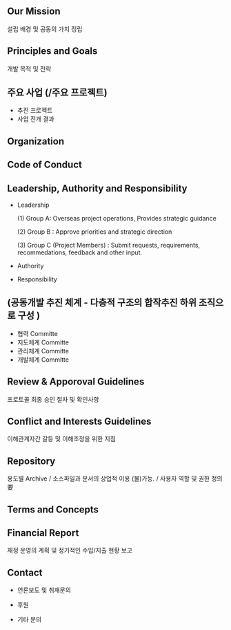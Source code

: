 ## Our Mission 
설립 배경 및 공동의 가치 정립 



## Principles and Goals
개발 목적 및 전략 



## 주요 사업 (/주요 프로젝트) 
- 추진 프로젝트 
- 사업 전개 결과 

## Organization 



## Code of Conduct



## Leadership, Authority and Responsibility

   - Leadership
   
      (1) Group A: Overseas project operations, Provides strategic guidance
 
      (2) Group B : Approve priorities and strategic direction 
 
      (3) Group C (Project Members) : Submit requests, requirements, recommedations, feedback and other input. 
 
   - Authority
   
   - Responsibility
 
## (공동개발 추진 체계 - 다층적 구조의 합작추진 하위 조직으로 구성 ) 

- 협력 Committe
- 지도체계 Committe
- 관리체계 Committe
- 개발체계 Committe

 
 
## Review & Apporoval Guidelines 

 프로토콜 최종 승인 절차 및 확인사항 



## Conflict and Interests Guidelines

   이해관계자간 갈등 및 이해조정을 위한 지침 


## Repository 

용도별 Archive / 소스파일과 문서의 상업적 이용 (불)가능. / 사용자 역할 및 권한 정의 要

 
 
## Terms and Concepts 
   
   
   

## Financial Report 

재정 운영의 계획 및 정기적인 수입/지출 현황 보고




## Contact

   - 언론보도 및 취재문의 
   
   - 후원 
   
   - 기타 문의 
   
   
   
   
   
   
   
